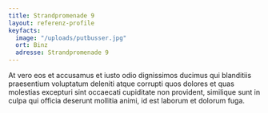 ```yaml
---
title: Strandpromenade 9
layout: referenz-profile
keyfacts:
  image: "/uploads/putbusser.jpg"
  ort: Binz
  adresse: Strandpromenade 9
---
```


At vero eos et accusamus et iusto odio dignissimos ducimus qui blanditiis praesentium voluptatum deleniti atque corrupti quos dolores et quas molestias excepturi sint occaecati cupiditate non provident, similique sunt in culpa qui officia deserunt mollitia animi, id est laborum et dolorum fuga.